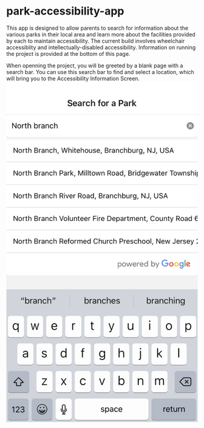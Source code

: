 # park-accessibility-app
 
This app is designed to allow parents to search for information about the various parks in their local area and learn more about the facilities provided by each to maintain accessibility. The current build involves wheelchair accessiblity and intellectually-disabled accessibility. Information on running the project is provided at the bottom of this page.

When openning the project, you will be greeted by a blank page with a search bar. You can use this search bar to find and select a location, which will bring you to the Accessibility Information Screen.
![Search Screen](search_page.png)
